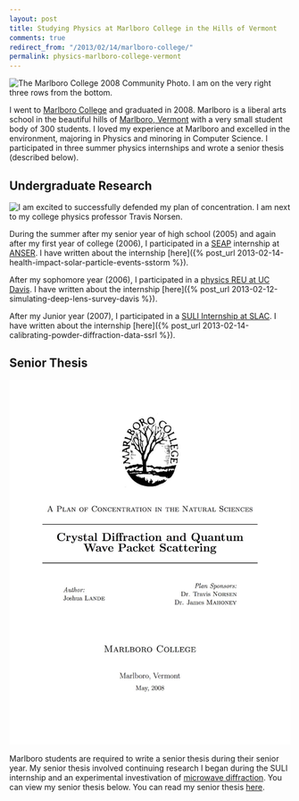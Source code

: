 ```yaml
---
layout: post
title: Studying Physics at Marlboro College in the Hills of Vermont
comments: true
redirect_from: "/2013/02/14/marlboro-college/"
permalink: physics-marlboro-college-vermont
---
```


![The Marlboro College 2008 Community Photo. I am on the very right
three rows from the
bottom.](/assets/marlboro_community_photo_2008-940x626.jpg)

I went to [Marlboro College](http://www.marlboro.edu) and graduated
in 2008.  Marlboro is a liberal arts school in the beautiful hills
of [Marlboro, Vermont](http://marlboro.vt.us) with a very small
student body of 300 students. I loved my experience at Marlboro
and excelled in the environment, majoring in Physics and minoring
in Computer Science.  I participated in three summer physics
internships and wrote a senior thesis (described below).

## Undergraduate Research

![I am excited to successfully defended my plan of concentration.
I am next to my college physics professor Travis
Norsen.](/assets/josh_marlboro_orals-580x832.jpg)

During the summer after my senior year of high school (2005) and
again after my first year of college (2006), I participated in a
[SEAP](http://seap.asee.org/program_details) internship at
[ANSER](http://www.anser.org/). I have written about the
internship [here]({% post_url 2013-02-14-health-impact-solar-particle-events-sstorm %}).


After my sophomore year (2006), I participated in a [physics REU
at UC Davis](http://london.ucdavis.edu/~reu/REU06/reu06.html). I
have written about the
internship [here]({% post_url 2013-02-12-simulating-deep-lens-survey-davis %}).

After my Junior year (2007), I participated in a [SULI Internship
at SLAC](http://www-group.slac.stanford.edu/aao/suli.asp). I have
written about the
internship [here]({% post_url 2013-02-14-calibrating-powder-diffraction-data-ssrl %}).

## Senior Thesis

![The cover page of my senior thesis.](/assets/Lande_Marlboro_Plan_Of_Concentration-940x1216.jpg)

Marlboro students are required to write a senior thesis during their
senior year. My senior thesis involved continuing research I began
during the SULI internship and an experimental investivation of
[microwave
diffraction](http://www.pasco.com/prodCatalog/WA/WA-9316_advanced-microwave-optics-system).
You can view my senior thesis below.  You can read my senior thesis
[here](/assets/Lande_Marlboro_Plan_Of_Concentration_2008.pdf).

